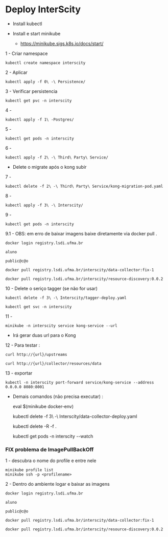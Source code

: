 # Deploy InterScity

- Install kubectl

- Install e start minikube

    - https://minikube.sigs.k8s.io/docs/start/

1 - Criar namespace

    kubectl create namespace interscity


2 -  Aplicar

    kubectl apply -f 0\ -\ Persistence/


3 - Verificar persistencia

    kubectl get pvc -n interscity


4 -    

    kubectl apply -f 1\ -Postgres/


5 - 

    kubectl get pods -n interscity

6 - 

    kubectl apply -f 2\ -\ Third\ Party\ Service/

- Delete o migrate após o kong subir

7 - 

    kubectl delete -f 2\ -\ Third\ Party\ Service/kong-migration-pod.yaml  

8 - 

    kubectl apply -f 3\ -\ Interscity/

9 - 

    kubectl get pods -n interscity

9.1 - OBS: em erro de baixar imagens baixe diretamente via docker pull
.

    docker login registry.lsdi.ufma.br

    aluno

    public@c@o

    docker pull registry.lsdi.ufma.br/interscity/data-collector:fix-1

    docker pull registry.lsdi.ufma.br/interscity/resource-discovery:0.0.2

10 - Delete o seriço tagger (se não for usar)

    kubectl delete -f 3\ -\ Interscity/tagger-deploy.yaml

    kubectl get svc -n interscity

11 - 

    minikube -n interscity service kong-service --url

- Irá gerar duas url para o Kong

12 - Para testar
:

    curl http://{url}/upstreams 

    curl http://{url}/collector/resources/data


13 - exportar 

    kubectl -n interscity port-forward service/kong-service --address 0.0.0.0 8080:8001

 - Demais comandos (não precisa executar)
:

    eval $(minikube docker-env)

    kubectl delete -f 3\ -\ Interscity/data-collector-deploy.yaml

    kubectl delete -R -f .

    kubectl get pods -n interscity --watch
   
### FIX problema de ImagePullBackOff

1 - descubra o nome do profile e entre nele

    minikube profile list 
    minikube ssh -p <profilename>

2 - Dentro do ambiente logar e baixar as imagens

    docker login registry.lsdi.ufma.br

    aluno

    public@c@o

    docker pull registry.lsdi.ufma.br/interscity/data-collector:fix-1

    docker pull registry.lsdi.ufma.br/interscity/resource-discovery:0.0.2
